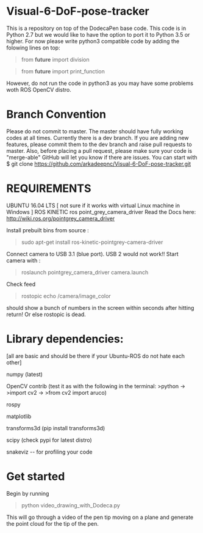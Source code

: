 # Visual-6-DoF-pose-tracker
This is a repository on top of the DodecaPen base code.
This code is in Python 2.7 but we would like to have the option to port it to Python 3.5 or higher. 
For now please write python3 compatible code by adding the folowing lines on top:

> from __future__ import division

> from __future__ import print_function

However, do not run the code in python3 as you may have some problems woth ROS OpenCV distro.

# Branch Convention
Please do not commit to master. The master should have fully working codes at all times.
Currently there is a dev branch. If you are adding new features, please commit them to the dev branch and raise pull requests to master. Also, before placing a pull request, please make sure your code is "merge-able" GitHub will let you know if there are issues.
You can start with $ git clone https://github.com/arkadeepnc/Visual-6-DoF-pose-tracker.git
# REQUIREMENTS
UBUNTU 16.04 LTS [ not sure if it works with virtual Linux machine in Windows ]
ROS KINETIC
ros point_grey_camera_driver 
Read the Docs here: http://wiki.ros.org/pointgrey_camera_driver

Install prebuilt bins from source :

> sudo apt-get install ros-kinetic-pointgrey-camera-driver

Connect camera to USB 3.1 (blue port). USB 2 would not work!! Start camera with : 

> roslaunch pointgrey_camera_driver camera.launch

Check feed 
> rostopic echo /camera/image_color 

should show a bunch of numbers in the screen within seconds after hitting return! Or else rostopic is dead. 

# Library dependencies:  
[all are basic and should be there if your Ubuntu-ROS do not hate each other]

numpy (latest)

OpenCV contrib (test it as with the following in the terminal: >python -> >import  cv2 -> >from cv2 import aruco)

rospy

matplotlib

transforms3d (pip install transforms3d)

scipy (check pypi for latest distro)

snakeviz -- for profiling your code


# Get started
Begin by running 
> python video_drawing_with_Dodeca.py 

This will go through a video of the pen tip moving on a plane and generate the point cloud for the tip of the pen.



